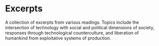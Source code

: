 # Excerpts
A collection of excerpts from various readings. Topics include the intersection of technology with social and political dimensions of society, responses through technological counterculture, and liberation of humankind from exploitative systems of production. 
